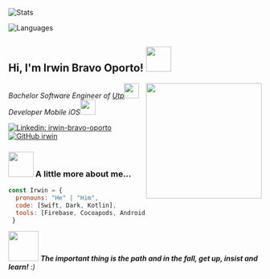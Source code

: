 ![Stats](https://github-readme-stats.vercel.app/api?username=jVirus&count_private=true&show_icons=true&include_all_commits=true&hide=contribs&theme=dark)

![Languages](https://github-readme-stats.vercel.app/api/top-langs/?username=jVirus&count_private=true&layout=compact&theme=dark)


<h2> Hi, I'm Irwin Bravo Oporto! <img src="https://media.giphy.com/media/LXRBO59pLq91n2Ktdu/giphy.gif" width="50"></h2>
<img align='right' src="https://media.giphy.com/media/BlKHVUekFkvEiHaua7/giphy.gif" width="230">
<p><em>Bachelor Software Engineer of <a href="https://www.utp.edu.pe/">Utp</a><img src="https://media.giphy.com/media/A8oGuqnB7g0xbi6MOj/giphy.gif" width="30"></br>Developer Mobile iOS<a></a><img src="https://media.giphy.com/media/WUlplcMpOCEmTGBtBW/giphy.gif" width="30"> 
</em></p>

[![Linkedin: irwin-bravo-oporto](https://img.shields.io/badge/-irwin-blue?style=flat-square&logo=Linkedin&logoColor=white&link=https://www.linkedin.com/in/irwinbravooporto/)](https://www.linkedin.com/in/irwinbravooporto/)
[![GitHub irwin](https://img.shields.io/github/followers/IrwinBravoOporto?label=follow&style=social)](https://github.com/IrwinBravoOporto)

### <img src="https://media.giphy.com/media/kaoMhgpBBxNSN4yzL1/giphy.gif" width="50"> A little more about me... 

```javascript
const Irwin = {
  pronouns: "He" | "Him",
  code: [Swift, Dark, Kotlin],
  tools: [Firebase, Cocoapods, AndroidStudio,Xcode, Git],
 }
```
<img src="https://media.giphy.com/media/WDoKnZsZrFYw8/giphy.gif" width="60"> <em><b>The important thing is the path and in the fall, get up, insist and learn!</b> :)</em>

